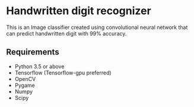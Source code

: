 # Handwritten digit recognizer

This is an Image classifier created using convolutional neural network that can predict handwritten digit with 99% accuracy.

## Requirements

* Python 3.5 or above
* Tensorflow (Tensorflow-gpu preferred)
* OpenCV
* Pygame
* Numpy
* Scipy